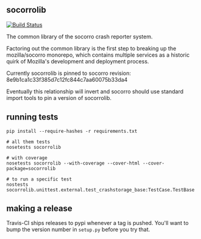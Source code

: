 socorrolib
-----------

[![Build Status](https://travis-ci.org/mozilla/socorrolib.svg?branch=master)](https://travis-ci.org/mozilla/socorrolib)

The common library of the socorro crash reporter system.

Factoring out the common library is the first step to breaking up the mozilla/socorro monorepo, which contains multiple services as a historic quirk of Mozilla's development and deployment process.

Currently socorrolib is pinned to socorro revision: 8e9b1ca1c33f385d7c12fc844c7aa60075b33da4

Eventually this relationship will invert and socorro should use standard import tools to pin a version of socorrolib.

## running tests

```
pip install --require-hashes -r requirements.txt

# all them tests
nosetests socorrolib

# with coverage
nosetests socorrolib --with-coverage --cover-html --cover-package=socorrolib

# to run a specific test
nostests socorrolib.unittest.external.test_crashstorage_base:TestCase.TestBase
```

## making a release

Travis-CI ships releases to pypi whenever a tag is pushed. You'll want to bump the version number in `setup.py` before you try that.
